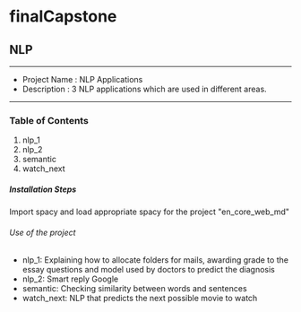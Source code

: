 # finalCapstone

## NLP

---

- Project Name : NLP Applications
- Description : 3 NLP applications which are used in different areas.

---

### Table of Contents

1. nlp_1
2. nlp_2
3. semantic
4. watch_next

##### Installation Steps

Import spacy and load appropriate spacy for the project "en_core_web_md"

###### Use of the project

- nlp_1: Explaining how to allocate folders for mails, awarding grade to the essay questions and model used by doctors to predict the diagnosis
- nlp_2: Smart reply Google
- semantic: Checking similarity between words and sentences
- watch_next: NLP that predicts the next possible movie to watch
